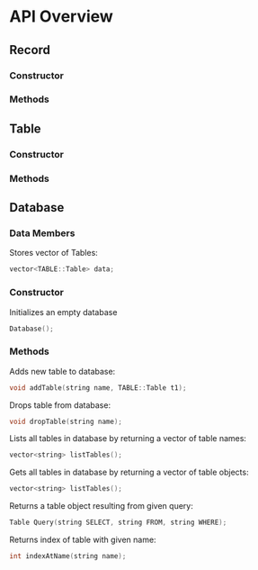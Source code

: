 # API Overview

## Record

### Constructor

### Methods

## Table

### Constructor

### Methods



## Database

### Data Members

Stores vector of Tables:
```c++
vector<TABLE::Table> data;
```

### Constructor

Initializes an empty database
```c++
Database();
```

### Methods

Adds new table to database:
```c++
void addTable(string name, TABLE::Table t1);
```

Drops table from database: 
```c++
void dropTable(string name);
```

Lists all tables in database by returning a vector of table names:
```c++
vector<string> listTables();
```

Gets all tables in database by returning a vector of table objects:
```c++
vector<string> listTables();
```

Returns a table object resulting from given query:
```c++
Table Query(string SELECT, string FROM, string WHERE);
```

Returns index of table with given name:
```c++
int indexAtName(string name);
```

